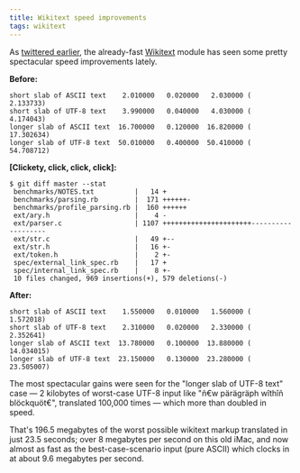 ```yaml
---
title: Wikitext speed improvements
tags: wikitext
---
```


As [twittered earlier](/twitter/52), the already-fast [Wikitext](/wiki/Wikitext) module has seen some pretty spectacular speed improvements lately.

**Before:**

    short slab of ASCII text    2.010000   0.020000   2.030000 (  2.133733)
    short slab of UTF-8 text    3.990000   0.040000   4.030000 (  4.174043)
    longer slab of ASCII text  16.700000   0.120000  16.820000 ( 17.302634)
    longer slab of UTF-8 text  50.010000   0.400000  50.410000 ( 54.708712)

**\[Clickety, click, click, click\]:**

    $ git diff master --stat
     benchmarks/NOTES.txt          |   14 +
     benchmarks/parsing.rb         |  171 ++++++-
     benchmarks/profile_parsing.rb |  160 ++++++
     ext/ary.h                     |    4 -
     ext/parser.c                  | 1107 ++++++++++++++++++++++-------------------
     ext/str.c                     |   49 +--
     ext/str.h                     |   16 +-
     ext/token.h                   |    2 +-
     spec/external_link_spec.rb    |   17 +
     spec/internal_link_spec.rb    |    8 +-
     10 files changed, 969 insertions(+), 579 deletions(-)

**After:**

    short slab of ASCII text    1.550000   0.010000   1.560000 (  1.572018)
    short slab of UTF-8 text    2.310000   0.020000   2.330000 (  2.352641)
    longer slab of ASCII text  13.780000   0.100000  13.880000 ( 14.034015)
    longer slab of UTF-8 text  23.150000   0.130000  23.280000 ( 23.505007)

The most spectacular gains were seen for the "longer slab of UTF-8 text" case — 2 kilobytes of worst-case UTF-8 input like "ñ€w pärägräph wîthîñ blöckquöt€", translated 100,000 times — which more than doubled in speed.

That's 196.5 megabytes of the worst possible wikitext markup translated in just 23.5 seconds; over 8 megabytes per second on this old iMac, and now almost as fast as the best-case-scenario input (pure ASCII) which clocks in at about 9.6 megabytes per second.
